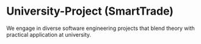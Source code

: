# University-Project (SmartTrade)
We engage in diverse software engineering projects that blend theory with practical application at university.
